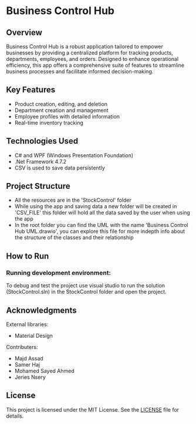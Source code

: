 # Business Control Hub
## Overview
Business Control Hub is a robust application tailored to empower businesses by providing a centralized platform for tracking products, departments, employees, and orders. Designed to enhance operational efficiency, this app offers a comprehensive suite of features to streamline business processes and facilitate informed decision-making.

## Key Features
- Product creation, editing, and deletion
- Department creation and management
- Employee profiles with detailed information
- Real-time inventory tracking

## Technologies Used
- C# and WPF (Windows Presentation Foundation)
- .Net Framework 4.7.2
- CSV is used to save data persistently

## Project Structure
- All the resources are in the 'StockControl' folder
- While using the app and saving data a new folder will be created in 'CSV_FILE' this folder will hold all the data saved by the user when using the app
- In the root folder you can find the UML with the name 'Business Control Hub UML.drawio', you can explore this file for more indepth info about the structure of the classes and their relationship

## How to Run
### Running development environment:
To debug and test the project use visual studio to run the solution (StockControl.sln) in the StockControl folder and open the project.

## Acknowledgments
External libraries:
- Material Design

Contributers:
- Majd Assad
- Samer Haj
- Mohamed Sayed Ahmed
- Jeries Nsery

## License
This project is licensed under the MIT License. See the [LICENSE](LICENSE) file for details.
